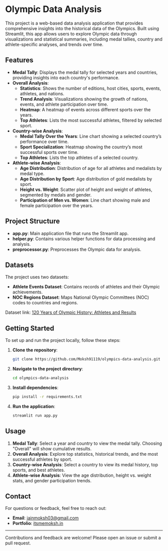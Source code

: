 # Olympic Data Analysis

This project is a web-based data analysis application that provides comprehensive insights into the historical data of the Olympics. Built using Streamlit, this app allows users to explore Olympic data through visualizations and statistical summaries, including medal tallies, country and athlete-specific analyses, and trends over time.

## Features

- **Medal Tally**: Displays the medal tally for selected years and countries, providing insights into each country's performance.
- **Overall Analysis**:
  - **Statistics**: Shows the number of editions, host cities, sports, events, athletes, and nations.
  - **Trend Analysis**: Visualizations showing the growth of nations, events, and athlete participation over time.
  - **Heatmap**: A heatmap of events across different sports over the years.
  - **Top Athletes**: Lists the most successful athletes, filtered by selected sport.
- **Country-wise Analysis**:
  - **Medal Tally Over the Years**: Line chart showing a selected country’s performance over time.
  - **Sport Specialization**: Heatmap showing the country’s most successful sports over time.
  - **Top Athletes**: Lists the top athletes of a selected country.
- **Athlete-wise Analysis**:
  - **Age Distribution**: Distribution of age for all athletes and medalists by medal type.
  - **Age Distribution by Sport**: Age distribution of gold medalists by sport.
  - **Height vs. Weight**: Scatter plot of height and weight of athletes, segmented by medals and gender.
  - **Participation of Men vs. Women**: Line chart showing male and female participation over the years.

## Project Structure

- **app.py**: Main application file that runs the Streamlit app.
- **helper.py**: Contains various helper functions for data processing and analysis.
- **preprocessor.py**: Preprocesses the Olympic data for analysis.

## Datasets

The project uses two datasets:
- **Athlete Events Dataset**: Contains records of athletes and their Olympic achievements.
- **NOC Regions Dataset**: Maps National Olympic Committees (NOC) codes to countries and regions.

Dataset link: [120 Years of Olympic History: Athletes and Results](https://www.kaggle.com/heesoo37/120-years-of-olympic-history-athletes-and-results)

## Getting Started

To set up and run the project locally, follow these steps:

1. **Clone the repository**:
    ```bash
    git clone https://github.com/Moksh91119/olympics-data-analysis.git
    ```

2. **Navigate to the project directory**:
    ```bash
    cd olympics-data-analysis
    ```

3. **Install dependencies**:
    ```bash
    pip install -r requirements.txt
    ```

4. **Run the application**:
    ```bash
    streamlit run app.py
    ```

## Usage

1. **Medal Tally**: Select a year and country to view the medal tally. Choosing "Overall" will show cumulative results.
2. **Overall Analysis**: Explore top statistics, historical trends, and the most successful athletes by sport.
3. **Country-wise Analysis**: Select a country to view its medal history, top sports, and best athletes.
4. **Athlete-wise Analysis**: View the age distribution, height vs. weight stats, and gender participation trends.

## Contact

For questions or feedback, feel free to reach out:

- **Email**: [jainmoksh03@gmail.com](mailto:jainmoksh03@gmail.com)
- **Portfolio**: [itsmemoksh.in](https://itsmemoksh.in/)

---

Contributions and feedback are welcome! Please open an issue or submit a pull request.
